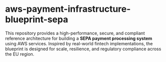 # aws-payment-infrastructure-blueprint-sepa
This repository provides a high-performance, secure, and compliant reference architecture for building a **SEPA payment processing system** using AWS services. Inspired by real-world fintech implementations, the blueprint is designed for scale, resilience, and regulatory compliance across the EU region.
